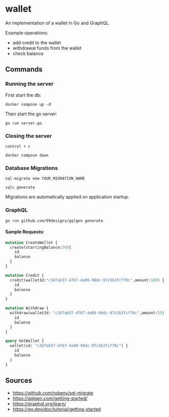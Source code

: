 # wallet
An implementation of a wallet in Go and GraphQL.

Example operations: 
* add credit to the wallet
* withdrawal funds from the wallet
* check balance

## Commands

### Running the server

First start the db:
```shell
docker compose up -d
```

Then start the go server:
```shell
go run server.go
```

### Closing the server
```
control + c
```

```shell
docker compose down
```

### Database Migrations
```shell
sql-migrate new YOUR_MIGRATION_NAME
```

```shell
sqlc generate
```

Migrations are automatically applied on application startup.



### GraphQL

```shell
go run github.com/99designs/gqlgen generate
```

#### Sample Requests:
```graphql
mutation CreateWallet {
  create(startingBalance:50){
    id
    balance
  }
}

mutation Credit {
  credit(walletId:"c3d7ab57-4767-4a90-98dc-97c5b3fcf70c",amount:100) {
    id
    balance
  }
}

mutation Withdraw {
  withdraw(walletId: "c3d7ab57-4767-4a90-98dc-97c5b3fcf70c",amount:55) {
    id
    balance
  }
}

query GetWallet {
  wallet(id: "c3d7ab57-4767-4a90-98dc-97c5b3fcf70c") {
    id
    balance
  }
}
```

## Sources
* https://github.com/rubenv/sql-migrate
* https://gqlgen.com/getting-started/
* https://graphql.org/learn/
* https://go.dev/doc/tutorial/getting-started
